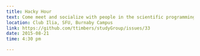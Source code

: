 ```yaml
---
title: Hacky Hour
text: Come meet and socialize with people in the scientific programming community at SFU!
location: Club Ilia, SFU, Burnaby Campus
link: https://github.com/ttimbers/studyGroup/issues/33
date: 2015-08-21
time: 4:30 pm

---
```

